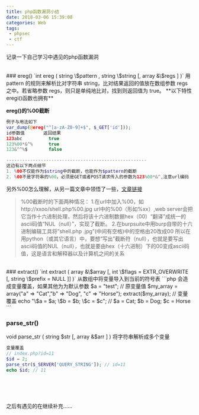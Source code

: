 ```yaml
---
title: php函数漏洞小结
date: 2018-03-06 15:39:08
categories: Web
tags:
 - phpsec
 - ctf
---
```


记录一下自己学习中遇见的php函数漏洞
<!-- more -->
<br>
### ereg()
`int ereg ( string \$pattern , string \$string [, array &\$regs ] )`
用 pattern 的规则来解析比对字符串 string，比对结果返回的值放在数组参数 regs 之中。若省略参数 regs，则只是单纯地比对，找到则返回值为 true。
**以下特性eregi()函数也拥有**

**ereg()的%00截断**
```php
例子与用法如下
var_dump(@ereg("^[a-zA-Z0-9]+$", $_GET['id']));
id参数值       返回结果
123abc          true
123%00*&^%      true
123&^^%$        false

-----------------------------------------------------
这边有以下两点细节
1. %00不仅能作为$string中的截断，也能作为$pattern的截断
2. %00不是字符串的%00，必须是GET或者POST请求传入的参数为123%00*&^,注意url编码
```


另外%00怎么理解，从另一篇文章中领悟了一些，[文章链接](http://www.mottoin.com/18439.html)

>%00截断时的下面两种情况：
1.在url中加入%00，如http://xxoo/shell.php%00.jpg
url中的%00（形如%xx）,web server会把它当作十六进制处理，然后将该十六进制数据hex（00）“翻译”成统一的ascii码值“NUL（null）”，实现了截断。
2.在burpsuite中用burp自带的十六进制编辑工具将”shell.php .jpg”(中间有空格)中的空格由20改成00
所以在用python（或其它语言）中，要想“写出”截断符（null），也就是要写出ascii码值的NUL（null），也就是要由hex（十六进制）下的00变成ascii码值，这是语言和解释器以及计算机之间的关系


<br>
### extract()
`int extract ( array &\$array [, int \$flags = EXTR_OVERWRITE [, string \$prefix = NULL ]] )`
从数组中将变量导入到当前的符号表
```php
会造成变量覆盖，如果其他为为默认参数
$a = "test"; // 原变量值
$my_array = array("a" => "Cat","b" => "Dog", "c" => "Horse");
extract($my_array); // 变量覆盖
echo "\$a = $a; \$b = $b; \$c = $c";
// $a = Cat; $b = Dog; $c = Horse
```
<br>

### parse_str()
void parse_str ( string \$str [, array &\$arr ] )
将字符串解析成多个变量
```php
变量覆盖
// index.php?id=11
$id = 2;
parse_str($_SERVER['QUERY_STRING']); // id=11
echo $id; // 11
```


<br>
<br>
<br>

之后有遇见的在继续补充......
<br>

